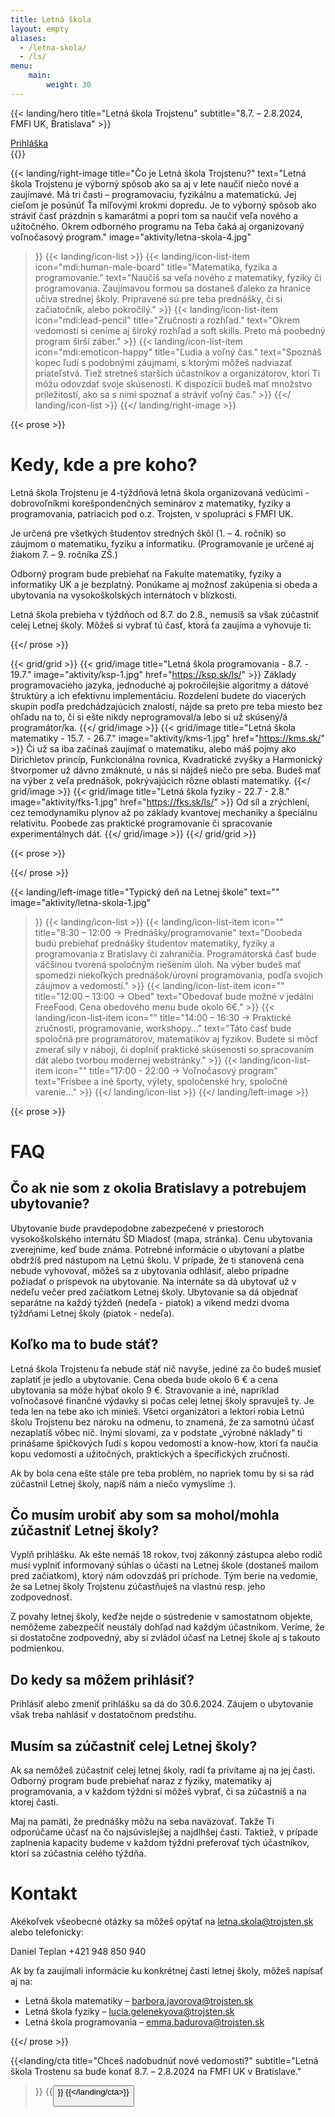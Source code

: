 ```yaml
---
title: Letná škola
layout: empty
aliases:
  - /letna-skola/
  - /ls/
menu:
    main:
        weight: 30
---
```


{{< landing/hero
    title="Letná škola Trojstenu"
    subtitle="8.7. – 2.8.2024, FMFI UK, Bratislava" >}}
<div class="text-center mt-10">
    <a href="https://forms.gle/7qis8ZfnoAiXgL357" class="btn">
        Prihláška
    </a>
</div>
{{</ landing/hero >}}


{{< landing/right-image
    title="Čo je Letná škola Trojstenu?"
    text="Letná škola Trojstenu je výborný spôsob ako sa aj v lete naučiť niečo nové a zaujímavé. Má tri časti – programovaciu, fyzikálnu a matematickú. Jej cieľom je posúnúť Ťa míľovými krokmi dopredu. Je to výborný spôsob ako stráviť časť prázdnin s kamarátmi a popri tom sa naučiť veľa nového a užitočného. Okrem odborného programu na Teba čaká aj organizovaný voľnočasový program."
    image="aktivity/letna-skola-4.jpg"
>}}
    {{< landing/icon-list >}}
        {{< landing/icon-list-item icon="mdi:human-male-board"
            title="Matematika, fyzika a programovanie."
            text="Naučíš sa veľa nového z matematiky, fyziky či programovania. Zaujímavou formou sa dostaneš ďaleko za hranice učiva strednej školy. Pripravené sú pre teba prednášky, či si začiatočník, alebo pokročilý." >}}
        {{< landing/icon-list-item icon="mdi:lead-pencil"
            title="Zručnosti a rozhľad."
            text="Okrem vedomostí si ceníme aj široký rozhľad a soft skills. Preto má poobedný program širší záber." >}}
        {{< landing/icon-list-item icon="mdi:emoticon-happy"
            title="Ľudia a voľný čas."
            text="Spoznáš kopec ľudí s podobnými záujmami, s ktorými môžeš nadviazať priateľstvá. Tiež stretneš starších účastníkov a organizátorov, ktorí Ti môžu odovzdať svoje skúsenosti. K dispozícii budeš mať množstvo príležitostí, ako sa s nimi spoznať a stráviť voľný čas." >}}
    {{</ landing/icon-list >}}
{{</ landing/right-image >}}

{{< prose >}}

# Kedy, kde a pre koho?

Letná škola Trojstenu je 4-týždňová letná škola organizovaná vedúcimi - dobrovoľníkmi korešpondenčných seminárov z matematiky, fyziky a programovania, patriacich pod o.z. Trojsten, v spolupráci s FMFI UK.

Je určená pre všetkých študentov stredných škôl (1. – 4. ročník) so záujmom o matematiku, fyziku a informatiku. (Programovanie je určené aj žiakom 7. – 9. ročníka ZŠ.)

Odborný program bude prebiehať na Fakulte matematiky, fyziky a informatiky UK a je bezplatný. Ponúkame aj možnosť zakúpenia si obeda a ubytovania na vysokoškolských internátoch v blízkosti.

Letná škola prebieha v týždňoch od 8.7. do 2.8., nemusíš sa však zúčastniť celej Letnej školy. Môžeš si vybrať tú časť, ktorá ťa zaujíma a vyhovuje ti:

{{</ prose >}}

{{< grid/grid >}}
    {{< grid/image 
        title="Letná škola programovania - 8.7. - 19.7."
        image="aktivity/ksp-1.jpg"
        href="https://ksp.sk/ls/"
    >}}
		Základy programovacieho jazyka, jednoduché aj pokročilejšie algoritmy a dátové štruktúry
        a ich efektívnu implementáciu. Rozdelení budete do viacerých skupín podľa predchádzajúcich znalostí,
        nájde sa preto pre teba miesto bez ohľadu na to, či si ešte nikdy neprogramoval/a 
        lebo si už skúsený/á programátor/ka.
    {{</ grid/image >}}
    {{< grid/image 
        title="Letná škola matematiky - 15.7. - 26.7."
        image="aktivity/kms-1.jpg"
        href="https://kms.sk/"
    >}}
		Či už sa iba začínaš zaujímať o matematiku, alebo máš pojmy ako Dirichletov princíp,
        Funkcionálna rovnica, Kvadratické zvyšky a Harmonický štvorpomer už dávno zmáknuté,
        u nás si nájdeš niečo pre seba. Budeš mať na výber z veľa prednášok, pokrývajúcich rôzne oblasti matematiky.
    {{</ grid/image >}}
    {{< grid/image 
        title="Letná škola fyziky - 22.7 - 2.8."
        image="aktivity/fks-1.jpg"
        href="https://fks.sk/ls/"
    >}}
		Od síl a zrýchlení, cez temodynamiku plynov až po základy kvantovej mechaniky a špeciálnu relativitu.
        Poobede zas praktické programovanie či spracovanie experimentálnych dát.
    {{</ grid/image >}}
{{</ grid/grid >}}

{{< prose >}}

{{</ prose >}}


{{< landing/left-image
    title="Typický deň na Letnej škole"
    text=""
    image="aktivity/letna-skola-1.jpg"
>}}
    {{< landing/icon-list >}}
        {{< landing/icon-list-item icon=""
            title="8:30 – 12:00 → Prednášky/programovanie"
            text="Doobeda budú prebiehať prednášky študentov matematiky, fyziky a programovania z Bratislavy či zahraničia. Programátorská časť bude väčšinou tvorená spoločným riešením úloh. Na výber budeš mať spomedzi niekoľkých prednášok/úrovní programovania, podľa svojich záujmov a vedomostí." >}}
        {{< landing/icon-list-item icon=""
            title="12:00 – 13:00 → Obed"
            text="Obedovať bude možné v jedálni FreeFood. Cena obedového menu bude okolo 6€." >}}
        {{< landing/icon-list-item icon=""
            title="14:00 – 16:30 → Praktické zručnosti, programovanie, workshopy…"
            text="Táto časť bude spoločná pre programátorov, matematikov aj fyzikov. Budete si môcť zmerať sily v náboji, či doplniť praktické skúsenosti so spracovaním dát alebo tvorbou modernej webstránky." >}}
        {{< landing/icon-list-item icon=""
            title="17:00 - 22:00 → Voľnočasový program"
            text="Frisbee a iné športy, výlety, spoločenské hry, spoločné varenie…" >}}
    {{</ landing/icon-list >}}
{{</ landing/left-image >}}

{{< prose >}}

# FAQ

## Čo ak nie som z okolia Bratislavy a potrebujem ubytovanie?

Ubytovanie bude pravdepodobne zabezpečené v priestoroch vysokoškolského internátu ŠD Mladosť (mapa, stránka). Cenu ubytovania zverejníme, keď bude známa. Potrebné informácie o ubytovaní a platbe obdržíš pred nástupom na Letnú školu. V prípade, že ti stanovená cena nebude vyhovovať, môžeš sa z ubytovania odhlásiť, alebo prípadne požiadať o príspevok na ubytovanie.
Na internáte sa dá ubytovať už v nedeľu večer pred začiatkom Letnej školy. Ubytovanie sa dá objednať separátne na každý týždeň (nedeľa - piatok) a víkend medzi dvoma týždňami Letnej školy (piatok - nedeľa).

## Koľko ma to bude stáť?

Letná škola Trojstenu ťa nebude stáť nič navyše, jediné za čo budeš musieť zaplatiť je jedlo a ubytovanie. Cena obeda bude okolo 6 € a cena ubytovania sa môže hýbať okolo 9 €.
Stravovanie a iné, napríklad voľnočasové finančné výdavky si počas celej letnej školy spravuješ ty. Je teda len na tebe ako ich minieš.
Všetci organizátori a lektori robia Letnú školu Trojstenu bez nároku na odmenu, to znamená, že za samotnú účasť nezaplatíš vôbec nič. Inými slovami, za v podstate „výrobné náklady“ ti prinášame špičkových ľudí s kopou vedomostí a know-how, ktorí ťa naučia kopu vedomostí a užitočných, praktických a špecifických zručností.

Ak by bola cena ešte stále pre teba problém, no napriek tomu by si sa rád zúčastnil Letnej školy, napíš nám a niečo vymyslíme :).

## Čo musím urobiť aby som sa mohol/mohla zúčastniť Letnej školy?

Vyplň prihlášku. Ak ešte nemáš 18 rokov, tvoj zákonný zástupca alebo rodič musí vyplniť informovaný súhlas o účasti na Letnej škole (dostaneš mailom pred začiatkom), ktorý nám odovzdáš pri príchode. Tým berie na vedomie, že sa Letnej školy Trojstenu zúčastňuješ na vlastnú resp. jeho zodpovednosť.

Z povahy letnej školy, keďže nejde o sústredenie v samostatnom objekte, nemôžeme zabezpečiť neustály dohľad nad každým účastníkom. Veríme, že si dostatočne zodpovedný, aby si zvládol účasť na Letnej škole aj s takouto podmienkou.

## Do kedy sa môžem prihlásiť?

Prihlásiť alebo zmeniť prihlášku sa dá do 30.6.2024. Záujem o ubytovanie však treba nahlásiť v dostatočnom predstihu.

## Musím sa zúčastniť celej Letnej školy?

Ak sa nemôžeš zúčastniť celej letnej školy, radi ťa privítame aj na jej časti. Odborný program bude prebiehať naraz z fyziky, matematiky aj programovania, a v každom týždni si môžeš vybrať, či sa zúčastníš a na ktorej časti.

Maj na pamäti, že prednášky môžu na seba naväzovať. Takže Ti odporúčame účasť na čo najsúvislejšej a najdlhšej časti. Taktiež, v prípade zaplnenia kapacity budeme v každom týždni preferovať tých účastníkov, ktorí sa zúčastnia celého týždňa.

# Kontakt

Akékoľvek všeobecné otázky sa môžeš opýtať na letna.skola@trojsten.sk alebo telefonicky:

Daniel Teplan +421 948 850 940


Ak by ťa zaujímali informácie ku konkrétnej časti letnej školy, môžeš napísať aj na:

- Letná škola matematiky – barbora.javorova@trojsten.sk
- Letná škola fyziky – lucia.gelenekyova@trojsten.sk
- Letná škola programovania – emma.badurova@trojsten.sk


{{</ prose >}}

{{<landing/cta
    title="Chceš nadobudnúť nové vedomosti?"
    subtitle="Letná škola Trostenu sa bude konať 8.7. – 2.8.2024 na FMFI UK v Bratislave."
>}}
    {{<button text="Prihláška" url="/prihlaska/" icon-right="mdi:arrow-right">}}
{{</landing/cta>}}

